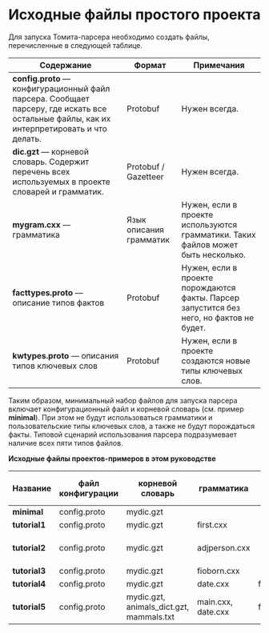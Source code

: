 # Исходные файлы простого проекта

Для запуска Томита-парсера необходимо создать файлы, перечисленные в следующей таблице.

**Содержание** | **Формат** | **Примечания**
----- | ----- | -----
**config.proto** — конфигурационный файл парсера. Сообщает парсеру, где искать все остальные файлы, как их интерпретировать и что делать. | Protobuf | Нужен всегда.
**dic.gzt** — корневой словарь. Содержит перечень всех используемых в проекте словарей и грамматик. | Protobuf / Gazetteer | Нужен всегда.
**mygram.cxx** — грамматика | Язык описания грамматик | Нужен, если в проекте используются грамматики. Таких файлов может быть несколько.
**facttypes.proto** — описание типов фактов | Protobuf | Нужен, если в проекте порождаются факты. Парсер запустится без него, но фактов не будет.
**kwtypes.proto** — описания типов ключевых слов | Protobuf | Нужен, если в проекте создаются новые типы ключевых слов.


Таким образом, минимальный набор файлов для запуска парсера включает конфигурационный файл и корневой словарь (см. пример **minimal**). При этом не будут использоваться грамматики и пользовательские типы ключевых слов, а также не будут порождаться факты. Типовой сценарий использования парсера подразумевает наличие всех пяти типов файлов.

**Исходные файлы проектов-примеров в этом руководстве**

Название | **файл конфигурации** | **корневой словарь** | **грамматика** | типы фактов | **типы ключевых слов** | **тексты**
----- | ----- | ----- | ----- | ----- | ----- | -----
**minimal** | config.proto | mydic.gzt |  |  |  | 
**tutorial1** | config.proto | mydic.gzt | first.cxx |  |  | test.txt
**tutorial2** | config.proto | mydic.gzt | adjperson.cxx |  |  | test1.txt, test2.txt, test3.txt
**tutorial3** | config.proto | mydic.gzt | fioborn.cxx |  |  | test.txt
**tutorial4** | config.proto | mydic.gzt | date.cxx | facttypes.proto |  | test.txt
**tutorial5** | config.proto | mydic.gzt, animals_dict.gzt, mammals.txt | main.cxx, date.cxx | facttypes.proto | kwtypes.proto | test.txt


